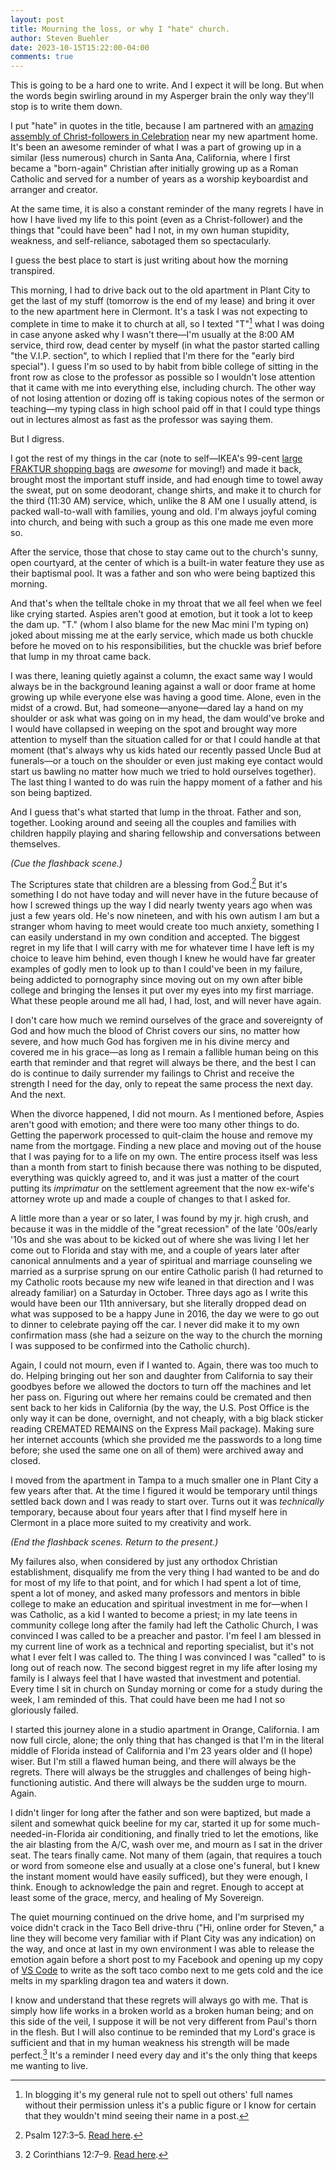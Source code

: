 ```yaml
---
layout: post
title: Mourning the loss, or why I "hate" church.
author: Steven Buehler
date: 2023-10-15T15:22:00-04:00
comments: true
---
```


This is going to be a hard one to write. And I expect it will be long. But when the words begin swirling around in my Asperger brain the only way they'll stop is to write them down. 

I put "hate" in quotes in the title, because I am partnered with an [amazing assembly of Christ-followers in Celebration](https://www.44life.com) near my new apartment home. It's been an awesome reminder of what I was a part of growing up in a similar (less numerous) church in Santa Ana, California, where I first became a "born-again" Christian after initially growing up as a Roman Catholic and served for a number of years as a worship keyboardist and arranger and creator.

At the same time, it is also a constant reminder of the many regrets I have in how I have lived my life to this point (even as a Christ-follower) and the things that "could have been" had I not, in my own human stupidity,  weakness, and self-reliance, sabotaged them so spectacularly. 

I guess the best place to start is just writing about how the morning transpired.

This morning, I had to drive back out to the old apartment in Plant City to get the last of my stuff (tomorrow is the end of my lease) and bring it over to the new apartment here in Clermont. It's a task I was not expecting to complete in time to make it to church at all, so I texted "T"[^1] what I was doing in case anyone asked why I wasn't there&mdash;I'm usually at the 8:00 AM service, third row, dead center by myself (in what the pastor started calling "the V.I.P. section", to which I replied that I'm there for the "early bird special"). I guess I'm so used to by habit from bible college of sitting in the front row as close to the professor as possible so I wouldn't lose attention that it came with me into everything else, including church. The other way of not losing attention or dozing off is taking copious notes of the sermon or teaching&mdash;my typing class in high school paid off in that I could type things out in lectures almost as fast as the professor was saying them.

[^1]: In blogging it's my general rule not to spell out others' full names without their permission unless it's a public figure or I know for certain that they wouldn't mind seeing their name in a post.

But I digress.

I got the rest of my things in the car (note to self&mdash;IKEA's 99-cent [large FRAKTUR shopping bags](https://www.ikea.com/us/en/p/frakta-shopping-bag-large-blue-17228340/) are _awesome_ for moving!) and made it back, brought most the important stuff inside, and had enough time to towel away the sweat, put on some deodorant, change shirts, and make it to church for the third (11:30 AM) service, which, unlike the 8 AM one I usually attend, is packed wall-to-wall with families, young and old. I'm always joyful coming into church, and being with such a group as this one made me even more so.

After the service, those that chose to stay came out to the church's sunny, open courtyard, at the center of which is a built-in water feature they use as their baptismal pool. It was a father and son who were being baptized this morning.

And that's when the telltale choke in my throat that we all feel when we feel like crying started. Aspies aren't good at emotion, but it took a lot to keep the dam up. "T." (whom I also blame for the new Mac mini I'm typing on) joked about missing me at the early service, which made us both chuckle before he moved on to his responsibilities, but the chuckle was brief before that lump in my throat came back.

I was there, leaning quietly against a column, the exact same way I would always be in the background leaning against a wall or door frame at home growing up while everyone else was having a good time. Alone, even in the midst of a crowd. But, had someone&mdash;anyone&mdash;dared lay a hand on my shoulder or ask what was going on in my head, the dam would've broke and I would have collapsed in weeping on the spot and brought way more attention to myself than the situation called for or that I could handle at that moment (that's always why us kids hated our recently passed Uncle Bud at funerals&mdash;or a touch on the shoulder or even just making eye contact would start us bawling no matter how much we tried to hold ourselves together). The last thing I wanted to do was ruin the happy moment of a father and his son being baptized.

And I guess that's what started that lump in the throat. Father and son, together. Looking around and seeing all the couples and families with children happily playing and sharing fellowship and conversations between themselves.  

_(Cue the flashback scene.)_

The Scriptures state that children are a blessing from God.[^2] But it's something I do not have today and will never have in the future because of how I screwed things up the way I did nearly twenty years ago when was just a few years old. He's now nineteen, and with his own autism I am but a stranger whom having to meet would create too much anxiety, something I can easily understand in my own condition and accepted. The biggest regret in my life that I will carry with me for whatever time I have left is my choice to leave him behind, even though I knew he would have far greater examples of godly men to look up to than I could've been in my failure, being addicted to pornography since moving out on my own after bible college and bringing the lenses it put over my eyes into my first marriage. What these people around me all had, I had, lost, and will never have again.

[^2]: Psalm 127:3&ndash;5. [Read here](https://www.biblegateway.com/passage/?search=Psalm%20127:3-5&version=ESV).

I don't care how much we remind ourselves of the grace and sovereignty of God and how much the blood of Christ covers our sins, no matter how severe, and how much God has forgiven me in his divine mercy and covered me in his grace&mdash;as long as I remain a fallible human being on this earth that reminder and that regret will always be there, and the best I can do is continue to daily surrender my failings to Christ and receive the strength I need for the day, only to repeat the same process the next day. And the next.

When the divorce happened, I did not mourn. As I mentioned before, Aspies aren't good with emotion; and there were too many other things to do. Getting the paperwork processed to quit-claim the house and remove my name from the mortgage. Finding a new place and moving out of the house that I was paying for to a life on my own. The entire process itself was less than a month from start to finish because there was nothing to be disputed, everything was quickly agreed to, and it was just a matter of the court putting its _imprimatur_ on the settlement agreement that the now ex-wife's attorney wrote up and made a couple of changes to that I asked for.

A little more than a year or so later, I was found by my jr. high crush, and because it was in the middle of the "great recession" of the late '00s/early '10s and she was about to be kicked out of where she was living I let her come out to Florida and stay with me, and a couple of years later after canonical annulments and a year of spiritual and marriage counseling we married as a surprise sprung on our entire Catholic parish (I had returned to my Catholic roots because my new wife leaned in that direction and I was already familiar) on a Saturday in October. Three days ago as I write this would have been our 11th anniversary, but she literally dropped dead on what was supposed to be a happy June in 2016, the day we were to go out to dinner to celebrate paying off the car.  I never did make it to my own confirmation mass (she had a seizure on the way to the church the morning I was supposed to be confirmed into the Catholic church).

Again, I could not mourn, even if I wanted to. Again, there was too much to do. Helping bringing out her son and daughter from California to say their goodbyes before we allowed the doctors to turn off the machines and let her pass on. Figuring out where her remains could be cremated and then sent back to her kids in California (by the way, the U.S. Post Office is the only way it can be done, overnight, and not cheaply, with a big black sticker reading CREMATED REMAINS on the Express Mail package). Making sure her internet accounts (which she provided me the passwords to a long time before; she used the same one on all of them) were archived away and closed. 

I moved from the apartment in Tampa to a much smaller one in Plant City a few years after that. At the time I figured it would be temporary until things settled back down and I was ready to start over. Turns out it was _technically_ temporary, because about four years after that I find myself here in Clermont in a place more suited to my creativity and work. 

_(End the flashback scenes. Return to the present.)_

My failures also, when considered by just any orthodox Christian establishment, disqualify me from the very thing I had wanted to be and do for most of my life to that point, and for which I had spent a lot of time, spent a lot of money, and asked many professors and mentors in bible college to make an education and spiritual investment in me for&mdash;when I was Catholic, as a kid I wanted to become a priest; in my late teens in community college long after the family had left the Catholic Church, I was convinced I was called to be a preacher and pastor. I'm feel I am blessed in my current line of work as a technical and reporting specialist, but it's not what I ever felt I was called to. The thing I was convinced I was "called" to is long out of reach now. The second biggest regret in my life after losing my family is I always feel that I have wasted that investment and potential.  Every time I sit in church on Sunday morning or come for a study during the week, I am reminded of this.  That could have been me had I not so gloriously failed.

I started this journey alone in a studio apartment in Orange, California. I am now full circle, alone; the only thing that has changed is that I'm in the literal middle of Florida instead of California and I'm 23 years older and (I hope) wiser. But I'm still a flawed human being, and there will always be the regrets.  There will always be the struggles and challenges of being high-functioning autistic.  And there will always be the sudden urge to mourn. Again.

I didn't linger for long after the father and son were baptized, but made a silent and somewhat quick beeline for my car, started it up for some much-needed-in-Florida air conditioning, and finally tried to let the emotions, like the air blasting from the A/C, wash over me, and mourn as I sat in the driver seat. The tears finally came. Not many of them (again, that requires a touch or word from someone else and usually at a close one's funeral, but I knew the instant moment would have easily sufficed), but they were enough, I think.  Enough to acknowledge the pain and regret. Enough to accept at least some of the grace, mercy, and healing of My Sovereign.

The quiet mourning continued on the drive home, and I'm surprised my voice didn't crack in the Taco Bell drive-thru ("Hi, online order for Steven," a line they will become very familiar with if Plant City was any indication) on the way, and once at last in my own environment I was able to release the emotion again before a short post to my Facebook and opening up my copy of [VS Code](https://code.visualstudio.com) to write as the soft taco combo next to me gets cold and the ice melts in my sparkling dragon tea and waters it down.

I know and understand that these regrets will always go with me. That is simply how life works in a broken world as a broken human being; and on this side of the veil, I suppose it will be not very different from Paul's thorn in the flesh. But I will also continue to be reminded that my Lord's grace is sufficient and that in my human weakness his strength will be made perfect.[^3] It's a reminder I need every day and it's the only thing that keeps me wanting to live.

[^3]: 2 Corinthians 12:7&ndash;9. [Read here](https://www.biblegateway.com/passage/?search=2%20Corinthians%2012:7-9&version=ESV).
